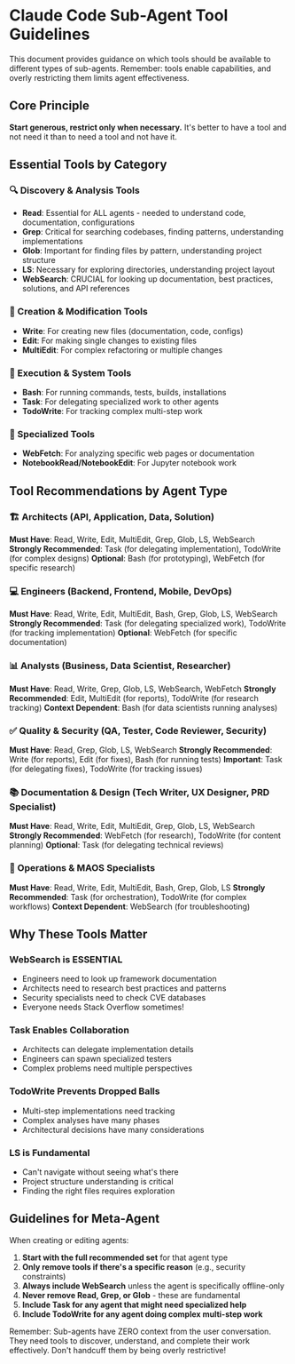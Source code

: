 # Claude Code Sub-Agent Tool Guidelines

This document provides guidance on which tools should be available to different types of sub-agents. Remember: tools enable capabilities, and overly restricting them limits agent effectiveness.

## Core Principle
**Start generous, restrict only when necessary.** It's better to have a tool and not need it than to need a tool and not have it.

## Essential Tools by Category

### 🔍 Discovery & Analysis Tools
- **Read**: Essential for ALL agents - needed to understand code, documentation, configurations
- **Grep**: Critical for searching codebases, finding patterns, understanding implementations  
- **Glob**: Important for finding files by pattern, understanding project structure
- **LS**: Necessary for exploring directories, understanding project layout
- **WebSearch**: CRUCIAL for looking up documentation, best practices, solutions, and API references

### 📝 Creation & Modification Tools
- **Write**: For creating new files (documentation, code, configs)
- **Edit**: For making single changes to existing files
- **MultiEdit**: For complex refactoring or multiple changes

### 🔧 Execution & System Tools
- **Bash**: For running commands, tests, builds, installations
- **Task**: For delegating specialized work to other agents
- **TodoWrite**: For tracking complex multi-step work

### 🔬 Specialized Tools
- **WebFetch**: For analyzing specific web pages or documentation
- **NotebookRead/NotebookEdit**: For Jupyter notebook work

## Tool Recommendations by Agent Type

### 🏗️ Architects (API, Application, Data, Solution)
**Must Have**: Read, Write, Edit, MultiEdit, Grep, Glob, LS, WebSearch
**Strongly Recommended**: Task (for delegating implementation), TodoWrite (for complex designs)
**Optional**: Bash (for prototyping), WebFetch (for specific research)

### 💻 Engineers (Backend, Frontend, Mobile, DevOps)
**Must Have**: Read, Write, Edit, MultiEdit, Bash, Grep, Glob, LS, WebSearch
**Strongly Recommended**: Task (for delegating specialized work), TodoWrite (for tracking implementation)
**Optional**: WebFetch (for specific documentation)

### 📊 Analysts (Business, Data Scientist, Researcher)
**Must Have**: Read, Write, Grep, Glob, LS, WebSearch, WebFetch
**Strongly Recommended**: Edit, MultiEdit (for reports), TodoWrite (for research tracking)
**Context Dependent**: Bash (for data scientists running analyses)

### ✅ Quality & Security (QA, Tester, Code Reviewer, Security)
**Must Have**: Read, Grep, Glob, LS, WebSearch
**Strongly Recommended**: Write (for reports), Edit (for fixes), Bash (for running tests)
**Important**: Task (for delegating fixes), TodoWrite (for tracking issues)

### 📚 Documentation & Design (Tech Writer, UX Designer, PRD Specialist)
**Must Have**: Read, Write, Edit, MultiEdit, Grep, Glob, LS, WebSearch
**Strongly Recommended**: WebFetch (for research), TodoWrite (for content planning)
**Optional**: Task (for delegating technical reviews)

### 🔧 Operations & MAOS Specialists
**Must Have**: Read, Write, Edit, MultiEdit, Bash, Grep, Glob, LS
**Strongly Recommended**: Task (for orchestration), TodoWrite (for complex workflows)
**Context Dependent**: WebSearch (for troubleshooting)

## Why These Tools Matter

### WebSearch is ESSENTIAL
- Engineers need to look up framework documentation
- Architects need to research best practices and patterns
- Security specialists need to check CVE databases
- Everyone needs Stack Overflow sometimes!

### Task Enables Collaboration
- Architects can delegate implementation details
- Engineers can spawn specialized testers
- Complex problems need multiple perspectives

### TodoWrite Prevents Dropped Balls
- Multi-step implementations need tracking
- Complex analyses have many phases
- Architectural decisions have many considerations

### LS is Fundamental
- Can't navigate without seeing what's there
- Project structure understanding is critical
- Finding the right files requires exploration

## Guidelines for Meta-Agent

When creating or editing agents:

1. **Start with the full recommended set** for that agent type
2. **Only remove tools if there's a specific reason** (e.g., security constraints)
3. **Always include WebSearch** unless the agent is specifically offline-only
4. **Never remove Read, Grep, or Glob** - these are fundamental
5. **Include Task for any agent that might need specialized help**
6. **Include TodoWrite for any agent doing complex multi-step work**

Remember: Sub-agents have ZERO context from the user conversation. They need tools to discover, understand, and complete their work effectively. Don't handcuff them by being overly restrictive!